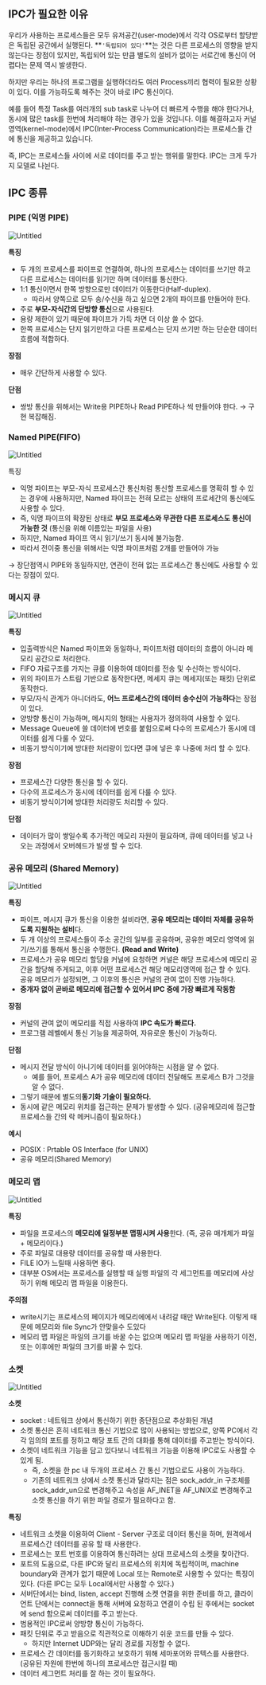## IPC가 필요한 이유

우리가 사용하는 프로세스들은 모두 유저공간(user-mode)에서 각각 OS로부터 할당받은 독립된 공간에서 실행된다.  **`'독립되어 있다'`**는 것은 다른 프로세스의 영향을 받지 않는다는 장점이 있지만,
독립되어 있는 만큼 별도의 설비가 없이는 서로간에 통신이 어렵다는 문제 역시 발생한다.

하지만 우리는 하나의 프로그램을 실행하더라도 여러 Process끼리 협력이 필요한 상황이 있다. 이를 가능하도록 해주는 것이 바로 IPC 통신이다.

예를 들어 특정 Task를 여러개의 sub task로 나누어 더 빠르게 수행을 해야 한다거나, 동시에 많은 task를 한번에 처리해야 하는 경우가 있을 것입니다. 이를 해결하고자 커널 영역(kernel-mode)에서
IPC(Inter-Process Communication)라는 프로세스들 간에 통신을 제공하고 있습니다.

즉, IPC는 프로세스들 사이에 서로 데이터를 주고 받는 행위를 말한다. IPC는 크게 두가지 모델로 나뉜다.

## **IPC 종류**

### PIPE (익명 PIPE)

![Untitled](https://s3-us-west-2.amazonaws.com/secure.notion-static.com/d80971e1-b3d6-4569-9907-d0373843f8a8/Untitled.png)

**특징**

- 두 개의 프로세스를 파이프로 연결하여, 하나의 프로세스는 데이터를 쓰기만 하고 다른 프로세스는 데이터를 읽기만 하며 데이터를 통신한다.
- 1:1 통신이면서 한쪽 방향으로만 데이터가 이동한다(Half-duplex).
    - 따라서 양쪽으로 모두 송/수신을 하고 싶으면 2개의 파이프를 만들어야 한다.
- 주로 **부모-자식간의 단방향 통신**으로 사용된다.
- 용량 제한이 있기 때문에 파이프가 가득 차면 더 이상 쓸 수 없다.
- 한쪽 프로세스는 단지 읽기만하고 다른 프로세스는 단지 쓰기만 하는 단순한 데이터 흐름에 적합하다.

**장점**

- 매우 간단하게 사용할 수 있다.

**단점**

- 쌍방 통신을 위해서는 Write용 PIPE하나 Read PIPE하나 씩 만들어야 한다. → 구현 복잡해짐.

### Named PIPE(FIFO)

![Untitled](https://s3-us-west-2.amazonaws.com/secure.notion-static.com/6c5db310-2da7-42df-be3f-e8631ebe60b8/Untitled.png)

특징

- 익명 파이프는 부모-자식 프로세스간 통신처럼 통신할 프로세스를 명확히 할 수 있는 경우에 사용하지만, Named 파이프는 전혀 모르는 상태의 프로세간의 통신에도 사용할 수 있다.
- 즉, 익명 파이프의 확장된 상태로 **부모 프로세스와 무관한 다른 프로세스도 통신이 가능한 것** (통신을 위해 이름있는 파일을 사용)
- 하지만, Named 파이프 역시 읽기/쓰기 동시에 불가능함.
- 따라서 전이중 통신을 위해서는 익명 파이프처럼 2개를 만들어야 가능

→ 장단점역시 PIPE와 동일하지만, 연관이 전혀 없는 프로세스간 통신에도 사용할 수 있다는 장점이 있다.

### 메시지 큐

![Untitled](https://s3-us-west-2.amazonaws.com/secure.notion-static.com/9d2887f1-d977-4865-9583-9a3eacaefa64/Untitled.png)

**특징**

- 입출력방식은 Named 파이프와 동일하나, 파이프처럼 데이터의 흐름이 아니라 메모리 공간으로 처리한다.
- FIFO 자료구조를 가지는 큐를 이용하여 데이터를 전송 및 수신하는 방식이다.
- 위의 파이프가 스트림 기반으로 동작한다면, 메세지 큐는 메세지(또는 패킷) 단위로 동작한다.
- 부모/자식 관계가 아니더라도, **어느 프로세스간의 데이터 송수신이 가능하다**는 장점이 있다.
- 양방향 통신이 가능하며, 메시지의 형태는 사용자가 정의하여 사용할 수 있다.
- Message Queue에 쓸 데이터에 번호를 붙힘으로써 다수의 프로세스가 동시에 데이터를 쉽게 다룰 수 있다.
- 비동기 방식이기에 방대한 처리량이 있다면 큐에 넣은 후 나중에 처리 할 수 있다.

**장점**

- 프로세스간 다양한 통신을 할 수 있다.
- 다수의 프로세스가 동시에 데이터를 쉽게 다룰 수 있다.
- 비동기 방식이기에 방대한 처리량도 처리할 수 있다.

**단점**

- 데이터가 많이 쌓일수록 추가적인 메모리 자원이 필요하며, 큐에 데이터를 넣고 나오는 과정에서 오버헤드가 발생 할 수 있다.

### 공유 메모리 (Shared Memory)

![Untitled](https://s3-us-west-2.amazonaws.com/secure.notion-static.com/0e96ac7d-d3fb-4d9d-a7d4-1b9e413cfe43/Untitled.png)

**특징**

- 파이프, 메시지 큐가 통신을 이용한 설비라면, **공유 메모리는 데이터 자체를 공유하도록 지원하는 설비**다.
- 두 개 이상의 프로세스들이 주소 공간의 일부를 공유하며, 공유한 메모리 영역에 읽기/쓰기를 통해서 통신을 수행한다. **(Read and Write)**
- 프로세스가 공유 메모리 할당을 커널에 요청하면 커널은 해당 프로세스에 메모리 공간을 할당해 주게되고, 이후 어떤 프로세스건 해당 메모리영역에 접근 할 수 있다. 공유 메모리가 설정되면, 그 이후의 통신은 커널의
  관여 없이 진행 가능하다.
- **중개자 없이 곧바로 메모리에 접근할 수 있어서 IPC 중에 가장 빠르게 작동함**

**장점**

- 커널의 관여 없이 메모리를 직접 사용하여 **IPC 속도가 빠르다.**
- 프로그램 레벨에서 통신 기능을 제공하여, 자유로운 통신이 가능하다.

**단점**

- 메시지 전달 방식이 아니기에 데이터를 읽어야하는 시점을 알 수 없다.
    - 예를 들어, 프로세스 A가 공유 메모리에 데이터 전달해도 프로세스 B가 그것을 알 수 없다.
- 그렇기 때문에 별도의**동기화 기술이 필요하다.**
- 동시에 같은 메모리 위치를 접근하는 문제가 발생할 수 있다. (공유메모리에 접근할 프로세스들 간의 락 메커니즘이 필요하다.)

**예시**

- POSIX : Prtable OS Interface (for UNIX)
- 공유 메모리(Shared Memory)

### 메모리 맵

![Untitled](https://s3-us-west-2.amazonaws.com/secure.notion-static.com/17453794-ba30-4d45-b989-c0f57e7f9993/Untitled.png)

**특징**

- 파일을 프로세스의 **메모리에 일정부분 맵핑시켜 사용**한다. (즉, 공유 매개체가 파일 + 메모리이다.)
- 주로 파일로 대용량 데이터를 공유할 때 사용한다.
- FILE IO가 느릴때 사용하면 좋다.
- 대부분 OS에서는 프로세스를 실행할 때 실행 파일의 각 세그먼트를 메모리에 사상하기 위해 메모리 맵 파일을 이용한다.

**주의점**

- write시기는 프로세스의 페이지가 메모리에에서 내려갈 때만 Write된다. 이렇게 때문에 메모리와 file Sync가 안맞을수 도있다
- 메모리 맵 파일은 파일의 크기를 바꿀 수는 없으며 메모리 맵 파일을 사용하기 이전, 또는 이후에만 파일의 크기를 바꿀 수 있다.

### 소켓

![Untitled](https://s3-us-west-2.amazonaws.com/secure.notion-static.com/6579f497-2f71-4091-a80b-5e4210a256f7/Untitled.png)

**소켓**

- socket : 네트워크 상에서 통신하기 위한 종단점으로 추상화된 개념
- 소켓 통신은 흔히 네트워크 통신 기법으로 많이 사용되는 방법으로, 양쪽 PC에서 각각 임의의 포트를 정하고 해당 포트 간의 대화를 통해 데이터를 주고받는 방식이다.
- 소켓이 네트워크 기능을 담고 있다보니 네트워크 기능을 이용해 IPC로도 사용할 수 있게 됨.
    - 즉, 소켓을 한 pc 내 두개의 프로세스 간 통신 기법으로도 사용이 가능하다.
    - 기존의 네트워크 상에서 소켓 통신과 달라지는 점은 sock_addr_in 구조체를 sock_addr_un으로 변경해주고 속성을 AF_INET을 AF_UNIX로 변경해주고 소켓 통신을 하기 위한 파일 경로가
      필요하다고 함.

**특징**

- 네트워크 소켓을 이용하여 Client - Server 구조로 데이터 통신을 하며, 원격에서 프로세스간 데이터를 공유 할 때 사용한다.
- 프로세스는 포트 번호를 이용하여 통신하려는 상대 프로세스의 소켓을 찾아간다.
- 포트의 도움으로, 다른 IPC와 달리 프로세스의 위치에 독립적이며, machine boundary와 관계가 없기 때문에 Local 또는 Remote로 사용할 수 있다는 특징이 있다. (다른 IPC는 모두
  Local에서만 사용할 수 있다.)
- 서버단에서는 bind, listen, accept 진행해 소켓 연결을 위한 준비를 하고, 클라이언트 단에서는 connect을 통해 서버에 요청하고 연결이 수립 된 후에서는 socket에 send 함으로써 데이터를
  주고 받는다.
- 범용적인 IPC로써 양방향 통신이 가능하다.
- 패킷 단위로 주고 받음으로 직관적으로 이해하기 쉬운 코드를 만들 수 있다.
    - 하지만 Internet UDP와는 달리 경로를 지정할 수 없다.
- 프로세스 간 데이터를 동기화하고 보호하기 위해 세마포어와 뮤텍스를 사용한다. (공유된 자원에 한번에 하나의 프로세스만 접근시킬 때)
- 데이터 세그먼트 처리를 잘 하는 것이 필요하다.